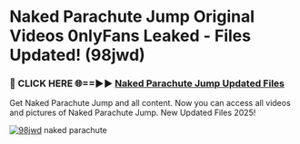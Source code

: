 # Naked Parachute Jump Original Videos 0nlyFans Leaked - Files Updated! (98jwd)

<h3>🔴 CLICK HERE 🌐==►► <a href="https://tinyurl.com/up5wt9bj" rel="nofollow">Naked Parachute Jump Updated Files</a></h3>

Get Naked Parachute Jump and all content. Now you can access all videos and pictures of Naked Parachute Jump. New Updated Files 2025!

[![98jwd](https://i.imgur.com/ABiUzMV.gif)](https://tinyurl.com/up5wt9bj)
naked parachute